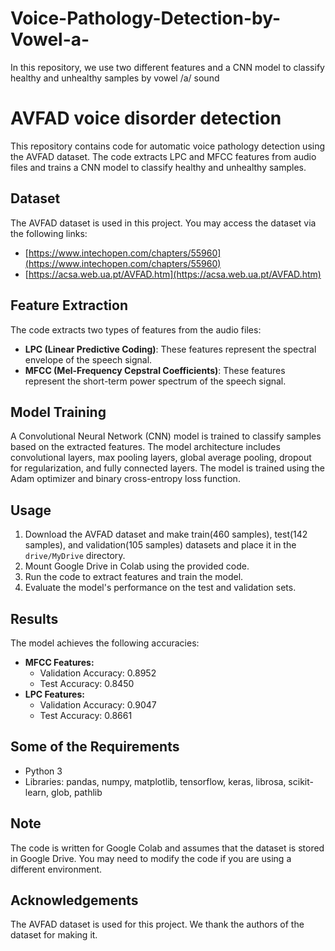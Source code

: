 # Voice-Pathology-Detection-by-Vowel-a-
In this repository, we use two different features and a CNN model to classify healthy and unhealthy samples by vowel /a/ sound

# AVFAD voice disorder detection

This repository contains code for automatic voice pathology detection using the AVFAD dataset. The code extracts LPC and MFCC features from audio files and trains a CNN model to classify healthy and unhealthy samples.

## Dataset

The AVFAD dataset is used in this project. You may access the dataset via the following links:

- [https://www.intechopen.com/chapters/55960](https://www.intechopen.com/chapters/55960)
- [https://acsa.web.ua.pt/AVFAD.htm](https://acsa.web.ua.pt/AVFAD.htm)

## Feature Extraction

The code extracts two types of features from the audio files:

- **LPC (Linear Predictive Coding)**: These features represent the spectral envelope of the speech signal.
- **MFCC (Mel-Frequency Cepstral Coefficients)**: These features represent the short-term power spectrum of the speech signal.

## Model Training

A Convolutional Neural Network (CNN) model is trained to classify samples based on the extracted features. The model architecture includes convolutional layers, max pooling layers, global average pooling, dropout for regularization, and fully connected layers. The model is trained using the Adam optimizer and binary cross-entropy loss function.

## Usage

1. Download the AVFAD dataset and make train(460 samples), test(142 samples), and validation(105 samples) datasets and place it in the `drive/MyDrive` directory.
2. Mount Google Drive in Colab using the provided code.
3. Run the code to extract features and train the model.
4. Evaluate the model's performance on the test and validation sets.

## Results

The model achieves the following accuracies:

- **MFCC Features:**
    - Validation Accuracy: 0.8952
    - Test Accuracy: 0.8450
- **LPC Features:**
    - Validation Accuracy: 0.9047
    - Test Accuracy: 0.8661
## Some of the Requirements

- Python 3
- Libraries: pandas, numpy, matplotlib, tensorflow, keras, librosa, scikit-learn, glob, pathlib

## Note

The code is written for Google Colab and assumes that the dataset is stored in Google Drive. You may need to modify the code if you are using a different environment.


## Acknowledgements

The AVFAD dataset is used for this project. We thank the authors of the dataset for making it.
